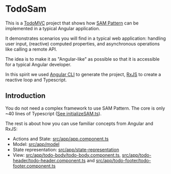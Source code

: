 # TodoSam

This is a [TodoMVC](http://todomvc.com/) project that shows how [SAM Pattern](http://sam.js.org/) can be implemented in a typical Angular application.

It demonstrates scenarios you will find in a typical web application: handling user input, (reactive) computed properties, and asynchronous operations like calling a remote API.

The idea is to make it as "Angular-like" as possible so that it is accessible for a typical Angular developer.

In this spirit we used [Angular CLI](https://cli.angular.io/) to generate the project, [RxJS](http://reactivex.io/rxjs/) to create a reactive loop and Typescript.

## Introduction

You do not need a complex framework to use SAM Pattern. The core is only ~40 lines of Typescript ([See initializeSAM.ts](src/sam/initializeSAM.ts)).

The rest is about how you can use familiar concepts from Angular and RxJS:
* Actions and State: [src/app/app.component.ts](src/app/app.component.ts)
* Model: [src/app/model](src/app/model)
* State representation: [src/app/state-representation](src/app/state-representation)
* View: [src/app/todo-body/todo-body.component.ts](src/app/todo-body/todo-body.component.ts), [src/app/todo-header/todo-header.component.ts](src/app/todo-header/todo-header.component.ts) and [src/app/todo-footer/todo-footer.component.ts](src/app/todo-footer/todo-footer.component.ts)
